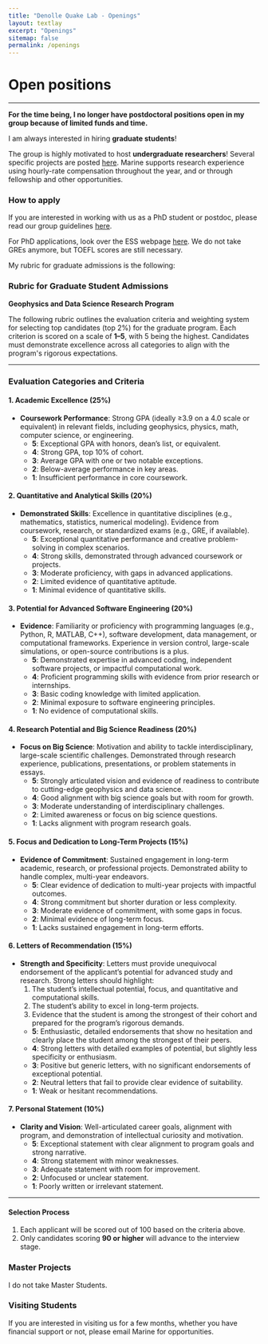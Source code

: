 ```yaml
---
title: "Denolle Quake Lab - Openings"
layout: textlay
excerpt: "Openings"
sitemap: false
permalink: /openings
---
```


# Open positions
---
**For the time being, I no longer have postdoctoral positions open in my group because of limited funds and time.**

I am always interested in hiring **graduate students**! 


The group is highly motivated to host **undergraduate researchers**! Several specific projects are posted [here](https://docs.google.com/document/d/1z9Qbx1dYNyfoMFFRE5Gmry2erZa7y5h8zgLSRjc-v_M/edit?usp=sharing). Marine supports research experience using hourly-rate compensation throughout the year, and or through fellowship and other opportunities.

### How to apply
If you are interested in working with us as a PhD student or postdoc, please read our group guidelines [here](https://github.com/Denolle-Lab/working_as_a_group/blob/main/onboarding.md).

For PhD applications, look over the ESS webpage [here](https://ess.uw.edu/education/graduate-program/how-to-apply/). We do not take GREs anymore, but TOEFL scores are still necessary.

My rubric for graduate admissions is the following:
### Rubric for Graduate Student Admissions  
**Geophysics and Data Science Research Program**  

The following rubric outlines the evaluation criteria and weighting system for selecting top candidates (top 2%) for the graduate program. Each criterion is scored on a scale of **1–5**, with 5 being the highest. Candidates must demonstrate excellence across all categories to align with the program's rigorous expectations.  

---

### **Evaluation Categories and Criteria**  

#### **1. Academic Excellence (25%)**  
- **Coursework Performance**: Strong GPA (ideally ≥3.9 on a 4.0 scale or equivalent) in relevant fields, including geophysics, physics, math, computer science, or engineering.  
  - **5**: Exceptional GPA with honors, dean’s list, or equivalent.  
  - **4**: Strong GPA, top 10% of cohort.  
  - **3**: Average GPA with one or two notable exceptions.  
  - **2**: Below-average performance in key areas.  
  - **1**: Insufficient performance in core coursework.  

#### **2. Quantitative and Analytical Skills (20%)**  
- **Demonstrated Skills**: Excellence in quantitative disciplines (e.g., mathematics, statistics, numerical modeling). Evidence from coursework, research, or standardized exams (e.g., GRE, if available).  
  - **5**: Exceptional quantitative performance and creative problem-solving in complex scenarios.  
  - **4**: Strong skills, demonstrated through advanced coursework or projects.  
  - **3**: Moderate proficiency, with gaps in advanced applications.  
  - **2**: Limited evidence of quantitative aptitude.  
  - **1**: Minimal evidence of quantitative skills.  

#### **3. Potential for Advanced Software Engineering (20%)**  
- **Evidence**: Familiarity or proficiency with programming languages (e.g., Python, R, MATLAB, C++), software development, data management, or computational frameworks. Experience in version control, large-scale simulations, or open-source contributions is a plus.  
  - **5**: Demonstrated expertise in advanced coding, independent software projects, or impactful computational work.  
  - **4**: Proficient programming skills with evidence from prior research or internships.  
  - **3**: Basic coding knowledge with limited application.  
  - **2**: Minimal exposure to software engineering principles.  
  - **1**: No evidence of computational skills.  

#### **4. Research Potential and Big Science Readiness (20%)**  
- **Focus on Big Science**: Motivation and ability to tackle interdisciplinary, large-scale scientific challenges. Demonstrated through research experience, publications, presentations, or problem statements in essays.  
  - **5**: Strongly articulated vision and evidence of readiness to contribute to cutting-edge geophysics and data science.  
  - **4**: Good alignment with big science goals but with room for growth.  
  - **3**: Moderate understanding of interdisciplinary challenges.  
  - **2**: Limited awareness or focus on big science questions.  
  - **1**: Lacks alignment with program research goals.  

#### **5. Focus and Dedication to Long-Term Projects (15%)**  
- **Evidence of Commitment**: Sustained engagement in long-term academic, research, or professional projects. Demonstrated ability to handle complex, multi-year endeavors.  
  - **5**: Clear evidence of dedication to multi-year projects with impactful outcomes.  
  - **4**: Strong commitment but shorter duration or less complexity.  
  - **3**: Moderate evidence of commitment, with some gaps in focus.  
  - **2**: Minimal evidence of long-term focus.  
  - **1**: Lacks sustained engagement in long-term efforts.  

#### **6. Letters of Recommendation (15%)**  
- **Strength and Specificity**: Letters must provide unequivocal endorsement of the applicant’s potential for advanced study and research. Strong letters should highlight:  
  1. The student’s intellectual potential, focus, and quantitative and computational skills.  
  2. The student’s ability to excel in long-term projects.  
  3. Evidence that the student is among the strongest of their cohort and prepared for the program’s rigorous demands.  
  - **5**: Enthusiastic, detailed endorsements that show no hesitation and clearly place the student among the strongest of their peers.  
  - **4**: Strong letters with detailed examples of potential, but slightly less specificity or enthusiasm.  
  - **3**: Positive but generic letters, with no significant endorsements of exceptional potential.  
  - **2**: Neutral letters that fail to provide clear evidence of suitability.  
  - **1**: Weak or hesitant recommendations.  

#### **7. Personal Statement (10%)**  
- **Clarity and Vision**: Well-articulated career goals, alignment with program, and demonstration of intellectual curiosity and motivation.  
  - **5**: Exceptional statement with clear alignment to program goals and strong narrative.  
  - **4**: Strong statement with minor weaknesses.  
  - **3**: Adequate statement with room for improvement.  
  - **2**: Unfocused or unclear statement.  
  - **1**: Poorly written or irrelevant statement.  

---

#### **Selection Process**  
1. Each applicant will be scored out of 100 based on the criteria above.  
2. Only candidates scoring **90 or higher** will advance to the interview stage.  


### Master Projects 
I do not take Master Students.

### Visiting Students
If you are interested in visiting us for a few months, whether you have financial support or not, please email Marine for opportunities.